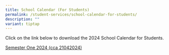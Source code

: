 ```yaml
---
title: School Calendar (For Students)
permalink: /student-services/school-calendar-for-students/
description: ""
variant: tiptap
---
```

<p>Click on the link below&nbsp;to download the 2024 School Calendar for
Students.</p>
<p><a href="https://drive.google.com/file/d/1UJSmswUgFStJI1VLZPifPHUkqbjDxvia/view?usp=drive_link" rel="noopener noreferrer nofollow" target="_blank">Semester One 2024 (cca 21042024)</a>
</p>